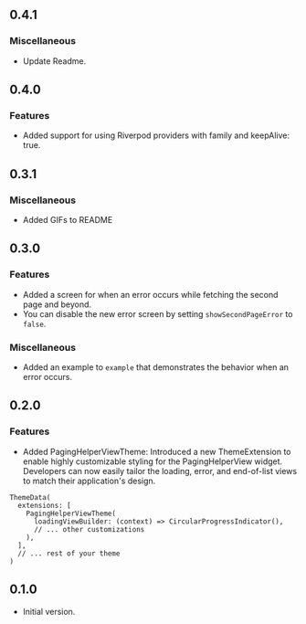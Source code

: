 
## 0.4.1

### Miscellaneous
- Update Readme.

## 0.4.0

### Features
- Added support for using Riverpod providers with family and keepAlive: true.

## 0.3.1

### Miscellaneous

- Added GIFs to README

## 0.3.0

### Features
- Added a screen for when an error occurs while fetching the second page and beyond.
- You can disable the new error screen by setting `showSecondPageError` to `false`.

### Miscellaneous

- Added an example to `example` that demonstrates the behavior when an error occurs.

## 0.2.0

### Features
- Added PagingHelperViewTheme: Introduced a new ThemeExtension to enable highly customizable styling for the PagingHelperView widget. Developers can now easily tailor the loading, error, and end-of-list views to match their application's design.

```
ThemeData(
  extensions: [
    PagingHelperViewTheme(
      loadingViewBuilder: (context) => CircularProgressIndicator(),
      // ... other customizations
    ),
  ],
  // ... rest of your theme
)
```

## 0.1.0

* Initial version.
